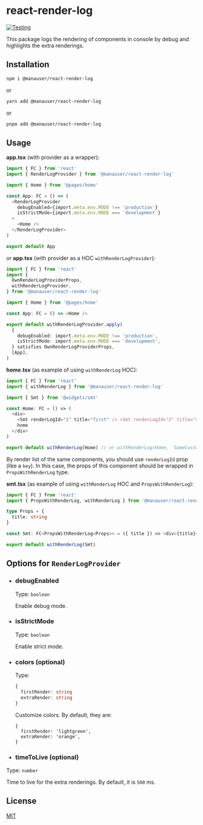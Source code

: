 # react-render-log

[![Testing](https://github.com/manastack/react-render-log/actions/workflows/test.yml/badge.svg)](https://github.com/manastack/react-render-log/actions/workflows/test.yml)

This package logs the rendering of components in console by debug and highlights the extra renderings.

## Installation

```bash
npm i @manauser/react-render-log
```

or

```bash
yarn add @manauser/react-render-log
```

or

```bash
pnpm add @manauser/react-render-log
```

## Usage

**app.tsx** (with provider as a wrapper):

```typescript jsx
import { FC } from 'react'
import { RenderLogProvider } from '@manauser/react-render-log'

import { Home } from '@pages/home'

const App: FC = () => (
  <RenderLogProvider
    debugEnabled={import.meta.env.MODE !== 'production'}
    isStrictMode={import.meta.env.MODE === 'development'}
  >
    <Home />
  </RenderLogProvider>
)

export default App
```

or
**app.tsx** (with provider as a HOC `withRenderLogProvider`):

```typescript jsx
import { FC } from 'react'
import {
  OwnRenderLogProviderProps,
  withRenderLogProvider,
} from '@manauser/react-render-log'

import { Home } from '@pages/home'

const App: FC = () => <Home />

export default withRenderLogProvider.apply(
  {
    debugEnabled: import.meta.env.MODE !== 'production',
    isStrictMode: import.meta.env.MODE === 'development',
  } satisfies OwnRenderLogProviderProps,
  [App],
)
```

**home.tsx** (as example of using `withRenderLog` HOC):

```typescript jsx
import { FC } from 'react'
import { withRenderLog } from '@manauser/react-render-log'

import { Smt } from '@widgets/smt'

const Home: FC = () => (
  <div>
    <Smt renderLogId="1" title="first" /> <Smt renderLogId="2" title="second" />{' '}
    home
  </div>
)

export default withRenderLog(Home) // or withRenderLog(Home, 'SomeCustomName')
```

By render list of the same components, you should use `renderLogId` prop (like a `key`).
In this case, the props of this component should be wrapped in `PropsWithRenderLog` type.

**smt.tsx** (as example of using `withRenderLog` HOC and `PropsWithRenderLog`):

```typescript jsx
import { FC } from 'react'
import { PropsWithRenderLog, withRenderLog } from '@manauser/react-render-log'

type Props = {
  title: string
}

const Smt: FC<PropsWithRenderLog<Props>> = ({ title }) => <div>{title}</div>

export default withRenderLog(Smt)
```

## Options for `RenderLogProvider`

- ### debugEnabled

  Type: `boolean`

  Enable debug mode.

- ### isStrictMode

  Type: `boolean`

  Enable strict mode.

- ### colors (optional)

  Type:

  ```typescript
  {
    firstRender: string
    extraRender: string
  }
  ```

  Customize colors. By default, they are:

  ```
  {
    firstRender: 'lightgreen',
    extraRender: 'orange',
  }
  ```

- ### timeToLive (optional)

Type: `number`

Time to live for the extra renderings. By default, it is `500` ms.

## License

[MIT](https://choosealicense.com/licenses/mit/)
